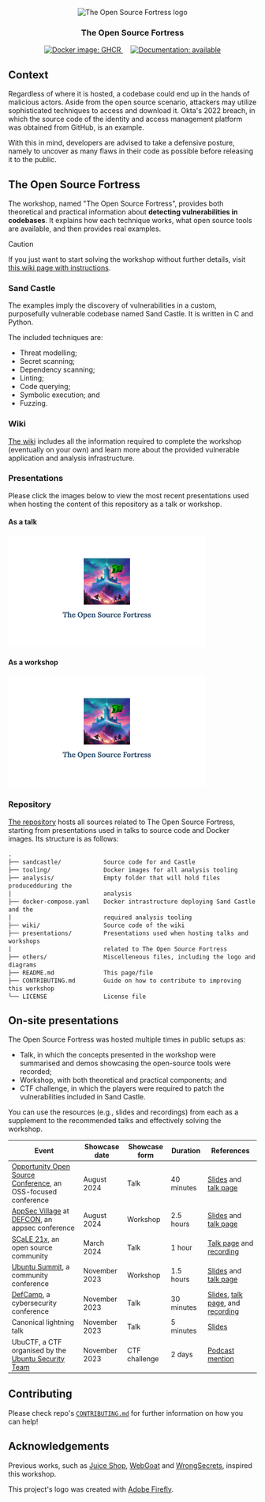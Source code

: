 <!-- Keep this content syced with wiki/docs/index.mdx. -->

<p align="center">
    <img src="others/logo.png" height="256" alt="The Open Source Fortress logo"/>
</p>
<h3 align="center">The Open Source Fortress</h3>
<p align="center" float="left">
    <a href="https://github.com/iosifache/ossfortress/packages">
      <img src="https://img.shields.io/badge/Docker_images-GHCR-blue?logo=docker" height="17" alt="Docker image: GHCR"/>
    </a>
    &nbsp; &nbsp;
    <a href="https://ossfortress.io/">
      <img src="https://img.shields.io/badge/Documentation-available-green?logo=docusaurus" height="17" alt="Documentation: available"/>
    </a>
</p>

## Context

Regardless of where it is hosted, a codebase could end up in the hands of malicious actors. Aside from the open source scenario, attackers may utilize sophisticated techniques to access and download it. Okta's 2022 breach, in which the source code of the identity and access management platform was obtained from GitHub, is an example.

With this in mind, developers are advised to take a defensive posture, namely to uncover as many flaws in their code as possible before releasing it to the public.

## The Open Source Fortress

The workshop, named "The Open Source Fortress", provides both theoretical and practical information about **detecting vulnerabilities in codebases**. It explains how each technique works, what open source tools are available, and then provides real examples.

> [!CAUTION]
> If you just want to start solving the workshop without further details, visit [this wiki page with instructions](https://ossfortress.io/guide).

### Sand Castle

The examples imply the discovery of vulnerabilities in a custom, purposefully vulnerable codebase named Sand Castle. It is written in C and Python.

The included techniques are:
- Threat modelling;
- Secret scanning;
- Dependency scanning;
- Linting;
- Code querying;
- Symbolic execution; and
- Fuzzing.

### Wiki

[The wiki](https://ossfortress.io/) includes all the information required to complete the workshop (eventually on your own) and learn more about the provided vulnerable application and analysis infrastructure.

### Presentations

Please click the images below to view the most recent presentations used when hosting the content of this repository as a talk or workshop.

#### As a talk

<a href="https://ossfortress.io/oosc">
  <img src="https://raw.githubusercontent.com/iosifache/ossfortress/main/presentations/oosc-24/preview.png" width="400"/>
</a>

#### As a workshop

<a href="https://ossfortress.io/defcon">
  <img src="https://raw.githubusercontent.com/iosifache/ossfortress/main/presentations/defcon-24/preview.png" width="400"/>
</a>

### Repository

[The repository](https://github.com/iosifache/ossfortress) hosts all sources related to The Open Source Fortress, starting from presentations used in talks to source code and Docker images. Its structure is as follows:

```
.
├── sandcastle/            Source code for and Castle
├── tooling/               Docker images for all analysis tooling
├── analysis/              Empty folder that will hold files producedduring the
|                          analysis
├── docker-compose.yaml    Docker intrastructure deploying Sand Castle and the
|                          required analysis tooling
├── wiki/                  Source code of the wiki
├── presentations/         Presentations used when hosting talks and workshops
|                          related to The Open Source Fortress
├── others/                Miscelleneous files, including the logo and diagrams
├── README.md              This page/file
├── CONTRIBUTING.md        Guide on how to contribute to improving this workshop
└── LICENSE                License file
```

## On-site presentations

The Open Source Fortress was hosted multiple times in public setups as:

- Talk, in which the concepts presented in the workshop were summarised and demos showcasing the open-source tools were recorded;
- Workshop, with both theoretical and practical components; and
- CTF challenge, in which the players were required to patch the vulnerabilities included in Sand Castle.

You can use the resources (e.g., slides and recordings) from each as a supplement to the recommended talks and effectively solving the workshop.

| Event                                                                                                           | Showcase date | Showcase form | Duration   | References                                                                                                                                                                                                                                                               |
| --------------------------------------------------------------------------------------------------------------- | ------------- | ------------- | ---------- | ------------------------------------------------------------------------------------------------------------------------------------------------------------------------------------------------------------------------------------------------------------------------ |
| [Opportunity Open Source Conference](https://events.canonical.com/event/89/overview), an OSS-focused conference | August 2024   | Talk          | 40 minutes | [Slides](https://raw.githubusercontent.com/iosifache/ossfortress/main/presentations/oosc-24/export.pdf) and [talk page](https://events.canonical.com/event/89/contributions/476/)                                                                                        |
| [AppSec Village](https://www.appsecvillage.com) at [DEFCON](https://defcon.org), an appsec conference           | August 2024   | Workshop      | 2.5 hours  | [Slides](https://raw.githubusercontent.com/iosifache/ossfortress/main/presentations/defcon-24/export.pdf) and [talk page](https://www.appsecvillage.com/events/dc-2024/the-open-source-fortress-finding-vulnerabilities-in-your-codebase-using-open-source-tools-677630) |
| [SCaLE 21x](https://www.socallinuxexpo.org/scale/21x), an open source community                                 | March 2024    | Talk          | 1 hour     | [Talk page](https://www.socallinuxexpo.org/scale/21x/presentations/open-source-fortress) and [recording](https://www.youtube.com/watch?v=7egfj6voGcI)                                                                                                                    |
| [Ubuntu Summit](https://events.canonical.com/event/31), a community conference                                  | November 2023 | Workshop      | 1.5 hours  | [Slides](https://raw.githubusercontent.com/iosifache/ossfortress/main/presentations/ubuntu-summit-23/export.pdf) and [talk page](https://events.canonical.com/event/31/contributions/219)                                                                                |
| [DefCamp](https://def.camp/speaker), a cybersecurity conference                                                 | November 2023 | Talk          | 30 minutes | [Slides](https://ossfortress.io/defcamp), [talk page](https://def.camp/speaker/george-andrei-iosif-2), and [recording](https://www.youtube.com/watch?v=EqWcojnXrCE)                                                                                                      |
| Canonical lightning talk                                                                                        | November 2023 | Talk          | 5 minutes  | [Slides](https://raw.githubusercontent.com/iosifache/ossfortress/main/presentations/lightning-talk-23/export.pdf)                                                                                                                                                        |
| UbuCTF, a CTF organised by the [Ubuntu Security Team](https://wiki.ubuntu.com/SecurityTeam)                     | November 2023 | CTF challenge | 2 days     | [Podcast mention](https://ubuntusecuritypodcast.org/episode-213/)                                                                                                                                                                                                        |

## Contributing

Please check repo's [`CONTRIBUTING.md`](https://github.com/iosifache/ossfortress/blob/main/CONTRIBUTING.md) for further information on how you can help!

## Acknowledgements

Previous works, such as [Juice Shop](https://owasp.org/www-project-juice-shop), [WebGoat](https://github.com/WebGoat/WebGoat) and [WrongSecrets](https://owasp.org/www-project-juice-shop), inspired this workshop.

This project's logo was created with [Adobe Firefly](https://firefly.adobe.com).
